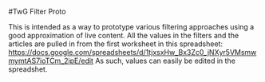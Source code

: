 #TwG Filter Proto

This is intended as a way to prototype various filtering approaches using a good approximation of live content. All the values in the filters and the articles are pulled in from the first worksheet in this spreadsheet: https://docs.google.com/spreadsheets/d/1tjxsxHw_Bx3Zc0_jNXyr5VMsmwmymtAS7ioTCm_2ipE/edit As such, values can easily be edited in the spreadshet.
